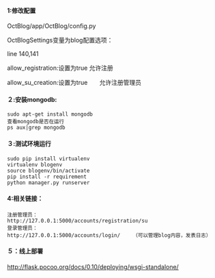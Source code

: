 #### 1:修改配置
OctBlog/app/OctBlog/config.py

OctBlogSettings变量为blog配置选项：

line 140,141

allow_registration:设置为true  允许注册

allow_su_creation:设置为true　　允许注册管理员

#### ２:安装mongodb:
```
sudo apt-get install mongodb
查看mongodb是否在运行
ps aux|grep mongodb
```
#### ３:测试环境运行
```
sudo pip install virtualenv
virtualenv blogenv
source blogenv/bin/activate
pip install -r requirement
python manager.py runserver  
```
#### 4:相关链接：
```
注册管理员：
http://127.0.0.1:5000/accounts/registration/su
登录管理员：
http://127.0.0.1:5000/accounts/login/　　　（可以管理blog内容，发表日志）
```
#### ５：线上部署
http://flask.pocoo.org/docs/0.10/deploying/wsgi-standalone/